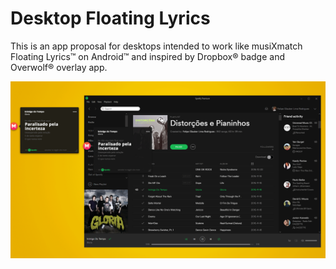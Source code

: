 # Desktop Floating Lyrics

This is an app proposal for desktops intended to work like musiXmatch Floating Lyrics™ on Android™ and inspired by Dropbox® badge and Overwolf® overlay app.

![Telas Demonstrativas](https://github.com/FelipeGlauber/DesktopFloatingLyrics/blob/master/assets/first-mockup.gif)
